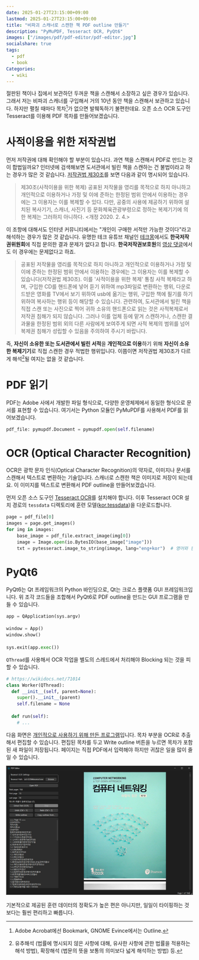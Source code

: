 ```yaml
---
date: 2025-01-27T23:15:00+09:00
lastmod: 2025-01-27T23:15:00+09:00
title: "비파괴 스캐너로 스캔한 책 PDF outline 만들기"
description: "PyMuPDF, Tesseract OCR, PyQt6"
images: ["/images/pdf/pdf-editor/pdf-editor.jpg"]
socialshare: true
tags:
  - pdf
  - book
Categories:
  - wiki
---
```


절판된 책이나 집에서 보관하던 두꺼운 책을 스캔해서 소장하고 싶은 경우가 있습니다.
그래서 저는 비파괴 스캐너를 구입해서 거의 10년 동안 책을 스캔해서 보관하고 있습니다.
하지만 펼칠 때마다 목차[^1]가 없으면 발췌독하기 불편한데요.
오픈 소스 OCR 도구인 Tesseract를 이용해 PDF 목차를 만들어보겠습니다.

[^1]: Adobe Acrobat에선 Bookmark, GNOME Evince에서는 Outline.

# 사적이용을 위한 저작권법

먼저 저작권에 대해 확인해야 할 부분이 있습니다.
과연 책을 스캔해서 PDF로 만드는 것이 합법일까요?
인터넷에 검색해보면 도서관에서 빌린 책을 스캔하는 건 불법이라고 하는 경우가 많은 것 같습니다.
[저작권법 제30조](https://www.law.go.kr/법령/저작권법/(20240828,20358,20240227)/제30조)를 보면 다음과 같이 명시되어 있습니다.

> 제30조(사적이용을 위한 복제) 공표된 저작물을 영리를 목적으로 하지 아니하고 개인적으로 이용하거나 가정 및 이에 준하는 한정된 범위 안에서 이용하는 경우에는 그 이용자는 이를 복제할 수 있다.
> 다만, 공중의 사용에 제공하기 위하여 설치된 복사기기, 스캐너, 사진기 등 문화체육관광부령으로 정하는 복제기기에 의한 복제는 그러하지 아니하다. <개정 2020. 2. 4.>

이 조항에 대해서도 인터넷 커뮤니티에서는 "개인이 구매한 서적만 가능한 것이다"라고 해석하는 경우가 많은 것 같습니다.
유명한 테크 유튜브 채널인 [테크몽](https://youtu.be/NUfQGNMfwis?t=491)에서도 **한국저작권위원회**에 직접 문의한 결과 문제가 없다고 합니다.
**한국저작권보호원**의 [영상 댓글](https://www.youtube.com/watch?v=9fSDhWAP7A0)에서도 이 경우에는 문제없다고 하죠.

> 공표된 저작물을 영리를 목적으로 하지 아니하고 개인적으로 이용하거나 가정 및 이에 준하는 한정된 범위 안에서 이용하는 경우에는 그 이용자는 이를 복제할 수 있습니다(저작권법 제30조).
> 이를 '사적이용을 위한 복제' 통칭 사적 복제라고 하며, 구입한 CD를 핸드폰에 넣어 듣기 위하여 mp3파일로 변환하는 행위, 다운로드받은 영화를 TV에서 보기 위하여 usb에 옮기는 행위, 구입한 책에 필기를 하기 위하여 복사하는 행위 등이 해당할 수 있습니다.
> 관련하여, 도서관에서 빌린 책을 직접 스캔 또는 사진으로 찍어 귀하 소유의 핸드폰으로 읽는 것은 사적복제로서 저작권 침해가 되지 않습니다.
> 그러나 이를 업체 등에 맡겨 스캔하거나, 스캔한 결과물을 한정된 범위 외의 다른 사람에게 보여주게 되면 사적 복제의 범위를 넘어 복제권 침해가 성립할 수 있음을 주의하여 주시기 바랍니다.

즉, **자신이 소유한 또는 도서관에서 빌린 서적**을 **개인적으로 이용**하기 위해 **자신이 소유한 복제기기**로 직접 스캔한 경우 적법한 행위입니다.
이쯤이면 저작권법 제30조가 다르게 해석[^2]될 여지는 없을 것 같습니다.

[^2]: 유추해석 (법률에 명시되지 않은 사항에 대해, 유사한 사항에 관한 법률을 적용하는 해석 방법), 확장해석 (법문의 뜻을 보통의 의미보다 넓게 해석하는 방법) 등.

# PDF 읽기

PDF는 Adobe 사에서 개발한 파일 형식으로, 다양한 운영체제에서 동일한 형식으로 문서를 표현할 수 있습니다.
여기서는 Python 모듈인 PyMuPDF를 사용해서 PDF를 읽어보겠습니다.

```python
pdf_file: pymupdf.Document = pymupdf.open(self.filename)
```

# OCR (Optical Character Recognition)

OCR은 광학 문자 인식(Optical Character Recognition)의 약자로, 이미지나 문서를 스캔해서 텍스트로 변환하는 기술입니다.
스캐너로 스캔한 책은 이미지로 저장이 되는데요.
이 이미지를 텍스트로 변환해서 PDF outline을 만들어보겠습니다.

먼저 오픈 소스 도구인 [Tesseract OCR](https://tesseract-ocr.github.io/tessdoc/Installation.html)를 설치해야 합니다.
이후 Tesseract OCR 설치 경로의 `tessdata` 디렉토리에 훈련 모델([kor.tessdata](https://github.com/tesseract-ocr/tessdata/blob/main/kor.traineddata))을 다운로드합니다.

```python
page = pdf_file[0]
images = page.get_images()
for img in images:
    base_image = pdf_file.extract_image(img[0])
    image = Image.open(io.BytesIO(base_image["image"]))
    txt = pytesseract.image_to_string(image, lang="eng+kor")  # 영어와 한국어를 인식
```

# PyQt6

PyQt6는 Qt 프레임워크의 Python 바인딩으로, Qt는 크로스 플랫폼 GUI 프레임워크입니다.
위 조각 코드들을 조합해서 PyQt6로 PDF outline을 만드는 GUI 프로그램을 만들 수 있습니다.

```python
app = QApplication(sys.argv)

window = App()
window.show()

sys.exit(app.exec())
```

`QThread`를 사용해서 OCR 작업을 별도의 스레드에서 처리해야 Blocking 되는 것을 피할 수 있습니다.

```python
# https://wikidocs.net/71014
class Worker(QThread):
  def __init__(self, parent=None):
    super().__init__(parent)
    self.filename = None

  def run(self):
    # ...
```

다음 화면은 [개인적으로 사용하기 위해 만든 프로그램](https://github.com/markruler/pdf-editor)입니다.
목차 부분을 OCR로 추출해서 편집할 수 있습니다.
편집된 목차를 두고 Write outline 버튼을 누르면 목차가 포함된 새 파일이 저장됩니다.
페이지는 직접 PDF에서 입력해야 하지만 귀찮은 일을 많이 줄일 수 있습니다.

![PDF Editor](/images/pdf/pdf-editor/pdf-editor.jpg)

기본적으로 제공된 훈련 데이터의 정확도가 높은 편은 아니지만,
일일이 타이핑하는 것보다는 훨씬 편리하고 빠릅니다.
